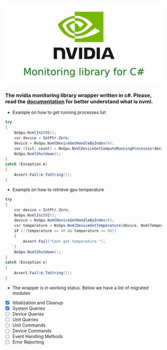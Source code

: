 
# ![](thumbs/nvml-csharp.png)

### The nvidia monitoring library wrapper written in c#. Please, read the [documentation](https://docs.nvidia.com/deploy/nvml-api/nvml-api-reference.html#nvml-api-reference) for better understand what is nvml.

* Example on how to get running processes list
```csharp
try
{
    NvGpu.NvmlInitV2();
    var device = IntPtr.Zero;
    device = NvGpu.NvmlDeviceGetHandleByIndex(0);
    var (list, count) = NvGpu.NvmlDeviceGetComputeRunningProcesses(device);
    NvGpu.NvmlShutdown();
}
catch (Exception e)
{
    Assert.Fail(e.ToString());
}
```

* Example on how to retrieve gpu temperature
```csharp
try
{
    var device = IntPtr.Zero;
    NvGpu.NvmlInitV2();
    device = NvGpu.NvmlDeviceGetHandleByIndex(0);
    var temperature = NvGpu.NvmlDeviceGetTemperature(device, NvmlTemperatureSensor.NVML_TEMPERATURE_GPU);
    if (!(temperature >= 40 && temperature <= 80))
    {
        Assert.Fail("Cant get temperature.");
    }
    NvGpu.NvmlShutdown();
}
catch (Exception e)
{
    Assert.Fail(e.ToString());
}
```

* The wrapper is in working status. Below we have a list of migrated modules
- [x] Ititialization and Cleanup
- [x] System Queries
- [ ] Device Queries
- [ ] Unit Queries
- [ ] Unit Commands
- [ ] Device Commands
- [ ] Event Handling Methods
- [ ] Error Reporting

